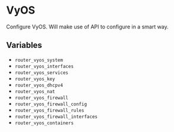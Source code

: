 # VyOS

Configure VyOS. Will make use of API to configure in a smart way.

## Variables

- `router_vyos_system`
- `router_vyos_interfaces`
- `router_vyos_services`
- `router_vyos_key`
- `router_vyos_dhcpv4`
- `router_vyos_nat`
- `router_vyos_firewall`
- `router_vyos_firewall_config`
- `router_vyos_firewall_rules`
- `router_vyos_firewall_interfaces`
- `router_vyos_containers`
